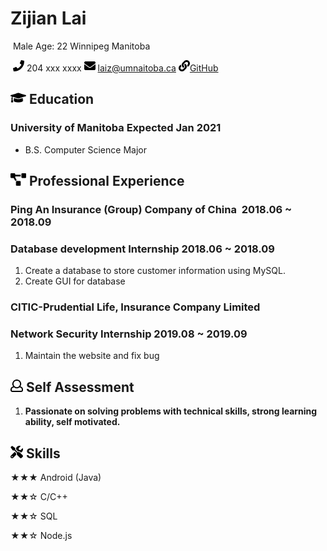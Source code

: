 # 																												          													Zijian Lai

​																											Male Age: 22 Winnipeg Manitoba

​																							<img src="resume/phone.svg" width="18px"> 204 xxx xxxx   <img src="resume/email.svg" width="18px"> laiz@umnaitoba.ca <img src="resume/website.svg" width="18px">[GitHub](https://github.com/stonelaiz/stonelaiz.github.io)                                                  



## <img src="resume/education.svg" height="20px"> Education

### University of Manitoba 																									Expected Jan 2021

- B.S. Computer Science Major

## <img src="resume/project.svg" height="20px"> Professional Experience

### Ping An Insurance (Group) Company of China   ​     												2018.06 ~ 2018.09

### Database development Internship  2018.06 ~ 2018.09

1. Create a database to store customer information using MySQL.
2. Create GUI for database

### CITIC-Prudential Life, Insurance Company Limited

### Network Security Internship  																							2019.08 ~ 2019.09

1. Maintain the website and fix bug

## <img src="resume/review.svg" height="20px"> Self Assessment

1. **Passionate on solving problems with technical skills, strong learning ability, self motivated.** 

   

## <img src="resume/skill.svg" height="20px"> Skills                       

★★★ Android (Java)

★★☆ C/C++

★★☆ SQL

★★☆ Node.js
